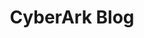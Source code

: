 ---
title: CyberArk Blog
description: Blog from CyberArk.
url: https://www.cyberark.com/resources/all-blog-posts
image:
    # url: '/assets/images/cafe.png'
    # alt: 'Cafe'
tags: ['blog']
pubDate: 2023-11-09
draft: false
---